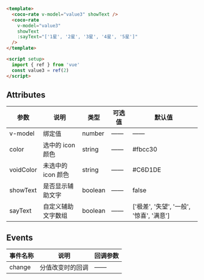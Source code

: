 ```html
<template>
  <coco-rate v-model="value3" showText />
  <coco-rate
    v-model="value3"
    showText
    :sayText="['1星', '2星', '3星', '4星', '5星']"
  />
</template>

<script setup>
  import { ref } from 'vue'
  const value3 = ref(2)
</script>
```

## Attributes

| 参数      | 说明               | 类型    | 可选值 | 默认值                                   |
| --------- | ------------------ | ------- | ------ | ---------------------------------------- |
| v-model   | 绑定值             | number  | ——     | ——                                       |
| color     | 选中的 icon 颜色   | string  | ——     | #fbcc30                                  |
| voidColor | 未选中的 icon 颜色 | string  | ——     | #C6D1DE                                  |
| showText  | 是否显示辅助文字   | boolean | ——     | false                                    |
| sayText   | 自定义辅助文字数组 | boolean | ——     | ['极差', '失望', '一般', '惊喜', '满意'] |

## Events

| 事件名称 | 说明             | 回调参数 |
| -------- | ---------------- | -------- |
| change   | 分值改变时的回调 | ——       |
